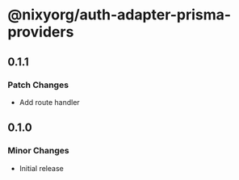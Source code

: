 # @nixyorg/auth-adapter-prisma-providers

## 0.1.1

### Patch Changes

- Add route handler

## 0.1.0

### Minor Changes

- Initial release

